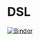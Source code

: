 # DSL
[![Binder](https://mybinder.org/badge_logo.svg)](https://mybinder.org/v2/gh/niko-d/DSL/HEAD?labpath=basic_processing.ipynb)
